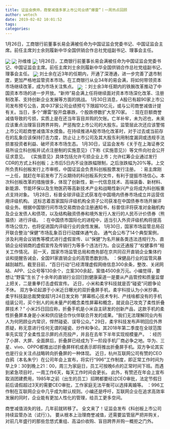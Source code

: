 ```yaml
---
title: 证监会换帅，商誉减值多家上市公司业绩“爆雷”丨一周热点回顾
author: wetech
date: 2019-02-02 10:01:52
tags: 
categories: 
---
```

1月26日，工商银行前董事长易会满被任命为中国证监会党委书记、中国证监会主席。前任主席刘士余则履新中华全国供销合作总社党组副书记、理事会主任。
<!-- more -->
<img align="center" border="0" src="https://imgcdn.yicai.com/uppics/images/2019/02/41c27a58cea7761c42dd43feade06116.jpg" />
<img align="center" border="0" src="https://imgcdn.yicai.com/uppics/images/2019/02/257d8b66eed7fbeed2563e895e03a57b.jpg" />
孙维维
<img align="center" border="0" src="https://imgcdn.yicai.com/uppics/images/2019/02/a2251e82de1bc2a3f7d80d03dfb1b2b2.jpg" />
1月26日，工商银行前董事长易会满被任命为中国证监会党委书记、中国证监会主席。前任主席刘士余则履新中华全国供销合作总社党组副书记、理事会主任。
<img align="center" border="0" src="https://imgcdn.yicai.com/uppics/images/2019/02/5fcad9598ee945e5f9bef13b860cf1aa.jpg" />
刘士余在近3年的任期内，开通了深港通，进一步完善了退市制度，更加严格地监管资本市场。在工商银行从业34年的易会满，将如何带领资本市场继续改革，成为市场关注焦点。
<img align="center" border="0" src="https://imgcdn.yicai.com/uppics/images/2019/02/79905841d4c36921b15b951ca61facfb.jpg" />
：刘士余3年任期内的铁腕改革推动了中国资本市场的进一步开放。“新帅”易会满上任将继续面对资本市场深化改革、注册制改革、支持创新企业发展等方面的挑战。
1月30日消息，A股已有超90家上市公司发布预亏公告，其中37家公司业绩预亏下限超10亿元，或与公司商誉减值计提有关。当日，多个“爆雷”股开盘暴跌，个股跌停数扩大至70家。
：现在巨额商誉减值导致的亏损，实质上是在还当年盲目并购的欠账。亡羊补牢，未为迟也，未来应该重点治理盲目跨界并购，严惩掏空上市公司的大股东。监管层此次还应该警惕上市公司趁商誉减值浑水摸鱼。在持续推进A股市场化改革时，对于过去或当前存在的乱象应该保持打击力度，防止让上市公司及其大股东利用制度漏洞或违规手法损害投资者利益、破坏资本市场生态。
1月30日，证监会发布《关于在上海证券交易所设立科创板并试点注册制的实施意见》（下称《实施意见》）等文件向社会公开征求意见。
《实施意见》具体包括允许亏损企业上市；允许红筹企业通过发行CDR的方式上科创板；上市后5日内不设涨跌幅限制，之后涨跌幅为20%等。上交所负责科创板发行上市审核，中国证监会负责科创板股票发行注册。
：易主席刚一上任，就赶在年前发布了万众期待的科创板系列文件，有利于提振市场信心。本次科创板改革的措施很多，体现了创新性，新一代信息技术、高端装备、新材料、新能源、节能环保以及生物医药等高新技术产业和战略性新兴产业将成为科创板重点支持对象。
1月28日，标普全球评级正式获准在中国境内债券市场成立并运营信用评级机构。
这标志着首家国际评级机构全资子公司获准在中国债券市场开展评级业务。根据中国银行间市场交易商协会注册通知书，标普信评将获准对金融机构及企业发债人和债项，以及结构融资债券和境外发行人发行的人民币计价债券（熊猫债）进行评级。
：在中国债市国际化的进程中，适当引入外资评级机构将提高市场公信力，也将促进国内评级行业的良性发展。
1月30日，国家市场监管总局召开联合整治“保健”市场乱象百日行动媒体通气会。
通气会公布了14个典型案例，涉及利用会议销售等模式进行虚假宣传、以“保健”为名开展各类违法违规行为、直销企业经销商的虚假宣传及传销行为等多个违法行为。会议还通报了“权健事件”相关工作情况。
前一天，国家市场监管总局和商务部在京共同召开直销企业集体约谈和提醒告诫会，全国91家直销企业的高管悉数到场。
：保健品行业的监管风暴越刮越烈。截至目前，“百日行动”已经清理虚假网络信息300余条，整改、关闭网站、APP、公众号等130余个，立案300余起，案值4500余万元。小编觉得，要想让“野蛮”生长了十余年的直销行业回归到健康渠道一是要从产品管控和质量监督上把关，二是重拳打击虚假宣传。
近日，小米和柔宇科技就是否“碰瓷”问题争论不休。
双方争论起源于小米近日曝光的双折叠屏手机，柔宇科技认为小米抄袭。柔宇科技副总裁樊俊超1月24日发文称 “屏幕核心技术专利、产线啥都没有的手机组装公司，买个别人的尚未量产的概念柔性屏幕和概念，就说自己攻克了柔性折叠屏技术？”
小米25日回应称，折叠手机是小米自主研发的创新产品，这款手机的柔性折叠屏本身是小米和供应链合作伙伴联合开发的成果。“我们无法理解同业内有人为何罔顾业内常识，悍然碰瓷、误导公众。”
29日，柔宇科技发布声明回应外界质疑，称无意进行任何无谓的碰瓷、炒作和争论。其2018年第二季度在全球范围率先实现了全柔性显示屏的点亮投产，并且在去年下半年实现规模量产。
：经历了小屏、大屏、全面屏后，折叠屏已经成为下一阶段手机厂商必争之地。华为、三星、vivo、OPPO都推出过折叠屏样机或表示即将推出折叠屏手机。双方争论其实也是行业关注点战略转向折叠屏的一种体现。
近日，杭州互联网公司有赞的CEO白鸦（本名朱宁）在公司年会上宣布，将实行“996”工作制度，即正常工作时间为早上9：30到晚上21：00，周三为家庭日，员工可按晚6点的正常时间下班。而遇到紧急项目时，一周工作6天，每天工作时间会更长。
此外，有赞还在年会上宣布取消团建费用，1985年之前（出生的员工）招聘都要经过CEO审批，法定节假日前后请假超过3天的需要CEO审批，工作家庭无法平衡可以选择离婚等。
：996工作制在互联网企业中几乎成为默认规则。小编还是呼吁，互联网企业在追求高效率发展的同时，企业能有更加人性化的管理，给员工更多空间。
 
 
商誉减值消失的钱，几年前就转移了。
全文来了！证监会发布《科创板上市公司持续监管办法（试行）》。
要从根本上治理商誉减值，还需要监管层严把并购关，对前几年盛行的那些忽悠式重组、高溢价收购、盲目跨界并购一概拒之门外。
